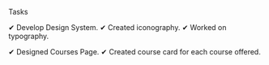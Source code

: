 Tasks

✔ Develop Design System.
  ✔ Created iconography.
  ✔ Worked on typography.

✔ Designed Courses Page.
  ✔ Created course card for each course offered.